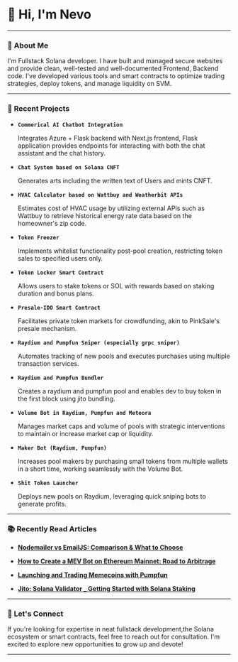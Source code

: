 # 👋 Hi, I'm Nevo




---
### 🌟 **About Me**
I'm Fullstack Solana developer. I have built and managed secure websites and provide clean, well-tested and well-documented Frontend, Backend code.
I've developed various tools and smart contracts to optimize trading strategies, deploy tokens, and manage liquidity on SVM.

---

### 🚀 **Recent Projects**

- **`Commerical AI Chatbot Integration`**

  Integrates Azure + Flask backend with Next.js frontend, Flask application provides endpoints for interacting with both the chat assistant and the chat history. 

- **`Chat System based on Solana CNFT `**

  Generates arts including the written text of Users and mints CNFT. 

- **`HVAC Calculator based on Wattbuy and Weatherbit APIs`**

  Estimates cost of HVAC usage by utilizing external APIs such as Wattbuy to retrieve historical energy rate data based on the homeowner's zip code.

- **`Token Freezer`**

  Implements whitelist functionality post-pool creation, restricting token sales to specified users only.

- **`Token Locker Smart Contract`**

  Allows users to stake tokens or SOL with rewards based on staking duration and bonus plans.

- **`Presale-IDO Smart Contract`**

  Facilitates private token markets for crowdfunding, akin to PinkSale's presale mechanism.

- **`Raydium and Pumpfun Sniper (especially grpc sniper)`**

  Automates tracking of new pools and executes purchases using multiple transaction services.

- **`Raydium and Pumpfun Bundler`**

  Creates a raydium and pumpfun pool and enables dev to buy token in the first block using jito bundling.

- **`Volume Bot in Raydium, Pumpfun and Meteora`**

  Manages market caps and volume of pools with strategic interventions to maintain or increase market cap or liquidity.

- **`Maker Bot (Raydium, Pumpfun)`**

  Increases pool makers by purchasing small tokens from multiple wallets in a short time, working seamlessly with the Volume Bot.

- **`Shit Token Launcher`**

  Deploys new pools on Raydium, leveraging quick sniping bots to generate profits.

---

### 📚 **Recently Read Articles**

- [**Nodemailer vs EmailJS: Comparison & What to Choose**](https://mailtrap.io/blog/nodemailer-vs-emailjs/#:~:text=EmailJS%20is%20a%20backend%20service,handles%20all%20SMTP%20server%20configurations.)

- [**How to Create a MEV Bot on Ethereum Mainnet: Road to Arbitrage**](https://www.blocknative.com/blog/mev-and-creating-a-basic-arbitrage-bot-on-ethereum-mainnet)

- [**Launching and Trading Memecoins with Pumpfun**](https://medium.com/@8093akash/explaining-pump-fun-launching-and-trading-memecoins-and-building-your-pump-fun-clone-1ecc8081c589)

- [**Jito: Solana Validator _ Getting Started with Solana Staking**](https://www.jito.network/blog/solana-validator-101-getting-started-with-solana-staking/)

---

### 💼 **Let's Connect**
If you're looking for expertise in neat fullstack development,the Solana ecosystem or smart contracts, feel free to reach out for consultation. I'm excited to explore new opportunities to grow up and devote!

---

